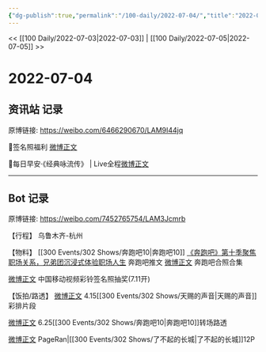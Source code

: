 ```yaml
---
{"dg-publish":true,"permalink":"/100-daily/2022-07-04/","title":"2022-07-04"}
---
```



<< [[100 Daily/2022-07-03\|2022-07-03]] | [[100 Daily/2022-07-05\|2022-07-05]] >>

# 2022-07-04

## 资讯站 记录

原博链接: https://weibo.com/6466290670/LAM9I44jq

🌟签名照福利 [微博正文](https://weibo.com/detail/4787632166672302)

🌟每日早安·《经典咏流传》 | Live全程[微博正文](https://weibo.com/detail/4787426582856276)

---
## Bot 记录

原博链接: https://weibo.com/7452765754/LAM3Jcmrb

【行程】
乌鲁木齐-杭州

【物料】
[[300 Events/302 Shows/奔跑吧10\|奔跑吧10]]
[《奔跑吧》第十季聚焦职场关系，兄弟团沉浸式体验职场人生](https://weibo.cn/sinaurl?u=https%3A%2F%2Fmp.weixin.qq.com%2Fs%2FFCXgCDN3a98Guj2I6bvZ1Q) 奔跑吧推文
[微博正文](https://weibo.com/5242381821/LAJFzv9PL) 奔跑吧合照合集

[微博正文](https://weibo.com/6663712991/LAJOYxHQH) 中国移动视频彩铃签名照抽奖(7.11开)

【饭拍/路透】
[微博正文](https://weibo.com/7387654499/LAA6spfrg) 4.15[[300 Events/302 Shows/天赐的声音\|天赐的声音]]彩排片段

[微博正文](https://weibo.com/5122158435/LAC0XBxuL) 6.25[[300 Events/302 Shows/奔跑吧10\|奔跑吧10]]转场路透

[微博正文](https://weibo.com/7633014126/LAGUb6EAT) PageRan|[[300 Events/302 Shows/了不起的长城\|了不起的长城]]12P

